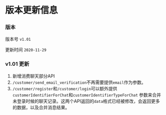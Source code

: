 # 版本更新信息

### 版本

版本号 `v1.01`

更新时间 `2020-11-29`

### v1.01 更新

1. 新增消费聊天部分API
2. `/customer/send_email_verification`不再需要提供`email`作为参数。
3. `/customer/register`和`/customer/login`可以额外提供`customerIdentifierForChat`和`customerIdentifierTypeForChat`
参数来合并未登录时候的聊天记录。这两个API返回的`data`格式已经被修改，会返回更多的数据，以及合并消息结果。



